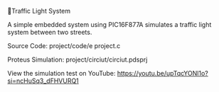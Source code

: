 🚦Traffic Light System


A simple embedded system using PIC16F877A simulates a traffic light system between two streets. 




Source Code: project/code/e project.c

Proteus Simulation: project/circiut/circiut.pdsprj

View the simulation test on YouTube: https://youtu.be/upTqcYONl1o?si=ncHuSq3_dFHVURQ1
